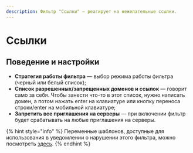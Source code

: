 ```yaml
---
description: Фильтр "Ссылки" — реагирует на нежелательные ссылки.
---
```


# Ссылки

## Поведение и настройки <a id="behaviour"></a>

* **Стратегия работы фильтра** — выбор режима работы фильтра \(черный или белый список\);
* **Список разрешенных/запрещенных доменов и ссылок** — говорит само за себя. Чтобы занести что-то в этот список, нужно написать домен, а потом нажать enter на клавиатуре или кнопку переноса строки/enter на мобильной клавиатуре;
* **Запретить все приглашения на серверы** — при включении фильтр будет срабатывать на любые приглашения на серверы.

{% hint style="info" %}
Переменные шаблонов, доступные для использования в уведомлении о нарушении этого фильтра, можно посмотреть [здесь](../message-templates/advanced/input.md#filtr-ssylki).
{% endhint %}

